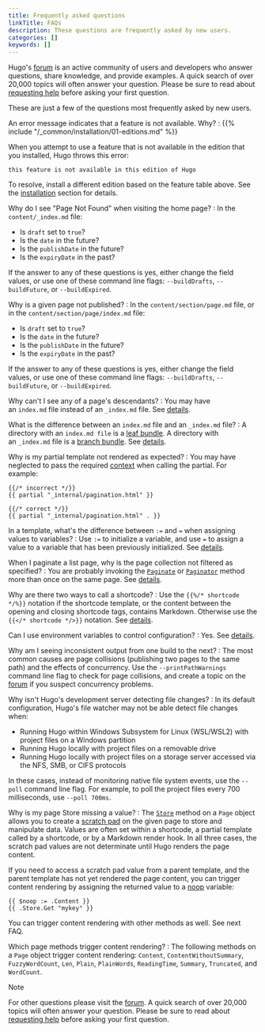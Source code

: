 ```yaml
---
title: Frequently asked questions
linkTitle: FAQs
description: These questions are frequently asked by new users.
categories: []
keywords: []
---
```


Hugo's [forum] is an active community of users and developers who answer questions, share knowledge, and provide examples. A quick search of over 20,000 topics will often answer your question. Please be sure to read about [requesting help] before asking your first question.

These are just a few of the questions most frequently asked by new users.

An error message indicates that a feature is not available. Why?
: <!-- do not remove preceding space -->
  {{% include "/_common/installation/01-editions.md" %}}

  When you attempt to use a feature that is not available in the edition that you installed, Hugo throws this error:

  ```go-html-template
  this feature is not available in this edition of Hugo
  ```

  To resolve, install a different edition based on the feature table above. See the [installation] section for details.

Why do I see "Page Not Found" when visiting the home page?
: In the `content/_index.md` file:

  - Is `draft` set to `true`?
  - Is the `date` in the future?
  - Is the `publishDate` in the future?
  - Is the `expiryDate` in the past?

  If the answer to any of these questions is yes, either change the field values, or use one of these command line flags: `--buildDrafts`, `--buildFuture`, or `--buildExpired`.

Why is a given page not published?
: In the `content/section/page.md` file, or in the `content/section/page/index.md` file:

  - Is `draft` set to `true`?
  - Is the `date` in the future?
  - Is the `publishDate` in the future?
  - Is the `expiryDate` in the past?

  If the answer to any of these questions is yes, either change the field values, or use one of these command line flags: `--buildDrafts`, `--buildFuture`, or `--buildExpired`.

Why can't I see any of a page's descendants?
: You may have an&nbsp;`index.md`&nbsp;file instead of an&nbsp;`_index.md`&nbsp;file. See&nbsp;[details](/content-management/page-bundles/).

What is the difference between an&nbsp;`index.md`&nbsp;file and an&nbsp;`_index.md`&nbsp;file?
: A directory with an `index.md file` is a [leaf bundle](g). A directory with an&nbsp;`_index.md`&nbsp;file is a [branch bundle](g). See&nbsp;[details](/content-management/page-bundles/).

Why is my partial template not rendered as expected?
: You may have neglected to pass the required [context](g) when calling the partial. For example:

  ```go-html-template
  {{/* incorrect */}}
  {{ partial "_internal/pagination.html" }}

  {{/* correct */}}
  {{ partial "_internal/pagination.html" . }}
  ```

In a template, what's the difference between `:=` and `=` when assigning values to variables?
: Use `:=` to initialize a variable, and use `=` to assign a value to a variable that has been previously initialized. See&nbsp;[details](https://pkg.go.dev/text/template#hdr-Variables).

When I paginate a list page, why is the page collection not filtered as specified?
: You are probably invoking the [`Paginate`] or [`Paginator`] method more than once on the same page. See&nbsp;[details](/templates/pagination/).

Why are there two ways to call a shortcode?
: Use the `{{%/* shortcode */%}}` notation if the shortcode template, or the content between the opening and closing shortcode tags, contains Markdown. Otherwise use the\
`{{</* shortcode */>}}` notation. See&nbsp;[details](/content-management/shortcodes/#notation).

Can I use environment variables to control configuration?
: Yes. See&nbsp;[details](/configuration/introduction/#environment-variables).

Why am I seeing inconsistent output from one build to the next?
: The most common causes are page collisions (publishing two pages to the same path) and the effects of concurrency. Use the `--printPathWarnings` command line flag to check for page collisions, and create a topic on the [forum] if you suspect concurrency problems.

Why isn't Hugo's development server detecting file changes?
: In its default configuration, Hugo's file watcher may not be able detect file changes when:

  - Running Hugo within Windows Subsystem for Linux (WSL/WSL2) with project files on a Windows partition
  - Running Hugo locally with project files on a removable drive
  - Running Hugo locally with project files on a storage server accessed via the NFS, SMB, or CIFS protocols

  In these cases, instead of monitoring native file system events, use the `--poll` command line flag. For example, to poll the project files every 700 milliseconds, use `--poll 700ms`.

Why is my page Store missing a value?
: The [`Store`] method on a `Page` object allows you to create a [scratch pad](g) on the given page to store and manipulate data. Values are often set within a shortcode, a partial template called by a shortcode, or by a Markdown render hook. In all three cases, the scratch pad values are not determinate until Hugo renders the page content.

  If you need to access a scratch pad value from a parent template, and the parent template has not yet rendered the page content, you can trigger content rendering by assigning the returned value to a [noop](g) variable:

  ```go-html-template
  {{ $noop := .Content }}
  {{ .Store.Get "mykey" }}
  ```

  You can trigger content rendering with other methods as well. See next FAQ.

Which page methods trigger content rendering?
: The following methods on a `Page` object trigger content rendering: `Content`, `ContentWithoutSummary`, `FuzzyWordCount`, `Len`, `Plain`, `PlainWords`, `ReadingTime`, `Summary`, `Truncated`, and `WordCount`.

> [!note]
> For other questions please visit the [forum]. A quick search of over 20,000 topics will often answer your question. Please be sure to read about [requesting help] before asking your first question.

[`Paginate`]: /methods/page/paginate/
[`Paginator`]: /methods/page/paginator/
[`Store`]: /methods/page/store
[forum]: https://discourse.gohugo.io
[forum]: https://discourse.gohugo.io
[installation]: /installation/
[requesting help]: https://discourse.gohugo.io/t/requesting-help/9132
[requesting help]: https://discourse.gohugo.io/t/requesting-help/9132
